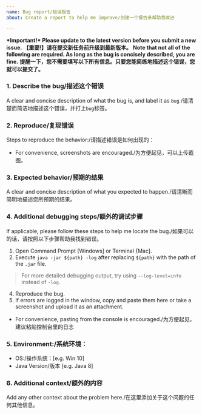 ```yaml
---
name: Bug report/错误报告
about: Create a report to help me improve/创建一个报告来帮助我改进

---
```


**\*Important!\* Please update to the latest version before you submit a new issue.**
**【重要!】请在提交新任务前升级到最新版本。**
**Note that not all of the following are required. As long as the bug is concisely described, you are fine.**
**提醒一下，您不需要填写以下所有信息。只要您能简练地描述这个错误，您就可以提交了。**


### 1. Describe the bug/描述这个错误
A clear and concise description of what the bug is, and label it as `bug`./请清楚而简洁地描述这个错误，并打上`bug`标签。




###  2. Reproduce/复现错误
Steps to reproduce the behavior:/请描述错误是如何出现的：
- For convenience, screenshots are encouraged./为方便起见，可以上传截图。




### 3. Expected behavior/预期的结果
A clear and concise description of what you expected to happen./请清晰而简明地描述您所预期的结果。




### 4. Additional debugging steps/额外的调试步骤
If applicable, please follow these steps to help me locate the bug./如果可以的话，请按照以下步骤帮助我找到错误。
1. Open Command Prompt [Windows] or Terminal {Mac].
2. Execute `java -jar ${path} -log` after replacing `${path}` with the path of the `.jar` file.
> For more detailed debugging output, try using `--log-level=info` instead of `-log`.
4. Reproduce the bug.
5. If errors are logged in the window, copy and paste them here or take a screenshot and upload it as an attachment.

- For convenience, pasting from the console is encouraged./为方便起见，建议粘贴控制台里的日志




###  5. Environment:/系统环境：
 - OS:/操作系统：[e.g. Win 10]
 - Java Version/版本 [e.g. Java 8]

### 6. Additional context/额外的内容
Add any other context about the problem here./在这里添加关于这个问题的任何其他信息。
